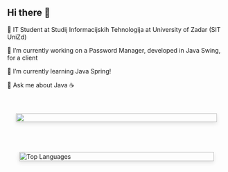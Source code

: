 ## Hi there 👋

🧠 IT Student at Studij Informacijskih Tehnologija at University of Zadar (SIT UniZd)

🔭 I’m currently working on a Password Manager, developed in Java Swing, for a client

🌱 I’m currently learning Java Spring!

💬 Ask me about Java ☕

<br>

<div style="display: flex; flex-direction: column; align-items: center; gap: 20px; padding: 20px;">
  <!-- Streak Stats -->
  <img class="img" src="http://github-readme-streak-stats.herokuapp.com?user=JosipKis&theme=aura" style="width: 100%; max-width: 500px; box-shadow: 0px 4px 10px rgba(0, 0, 0, 0.1);" />
  <hr>
  <img src="https://github-readme-stats-josipkis-projects.vercel.app//api/top-langs/?username=JosipKis&role=owner,collaborator&exclude_repo=final-project-24-JosipKis,eimovina&size_weight=0.5&count_weight=0.5&layout=compact&langs_count=8&theme=aura" alt="Top Languages" style="width: 100%; max-width: 450px; box-shadow: 0px 4px 10px rgba(0, 0, 0, 0.1);"/>

</div>


<!--
**JosipKis/JosipKis** is a ✨ _special_ ✨ repository because its `README.md` (this file) appears on your GitHub profile.

Here are some ideas to get you started:




- 
- 👯 I’m looking to collaborate on ...
- 🤔 I’m looking for help with ...
-  ...
- 📫 How to reach me: ...
- 😄 Pronouns: ...
- ⚡ Fun fact: ...
-->
